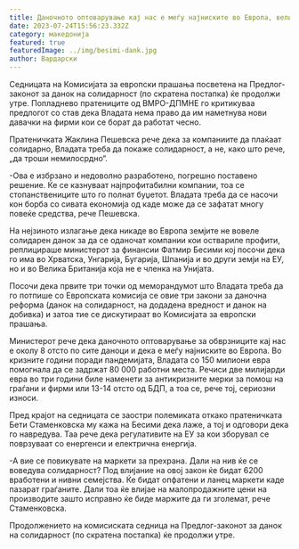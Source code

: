 ```yaml
---
title: Даночното оптоварување кај нас е меѓу најниските во Европа, вели Бесими
date: 2023-07-24T15:56:23.332Z
category: македонија
featured: true
featuredImage: ../img/besimi-dank.jpg
author: Вардарски
---
```

<!--StartFragment-->

Седницата на Комисијата за европски прашања посветена на Предлог-законот за данок на солидарност (по скратена постапка) ќе продолжи утре. Попладнево пратениците од ВМРО-ДПМНЕ го критикуваа предлогот со став дека Владата нема право да им наметнува нови давачки на фирми кои се борат да работат чесно.

Пратеничката Жаклина Пешевска рече дека за компаниите да плаќаат солидарно, Владата треба да покаже солидарност, а не, како што рече, „да троши немилосрдно“.

\-Ова е избрзано и недоволно разработено, погрешно поставено решение. Ќе се казнуваат најпрофитабилни компании, тоа се стопанствениците што го полнат буџетот. Владата треба да се насочи кон борба со сивата економија од каде може да се зафатат многу повеќе средства, рече Пешевска.

На нејзиното излагање дека никаде во Европа земјите не вовеле солидарен данок за да се оданочат компании кои оствариле профити, реплицираше министерот за финансии Фатмир Бесими кој посочи дека го има во Хрватска, Унгарија, Бугарија, Шпанија и во други земји на ЕУ, но и во Велика Британија која не е членка на Унијата.

Посочи дека првите три точки од меморандумот што Владата треба да го потпише со Европската комисија се овие три закони за даночна реформа (данок на солидарност, на додадена вредност и данок на добивка) и затоа тие се дискутираат во Комисијата за европски прашања.

Министерот рече дека даночното оптоварување за обврзниците кај нас е околу 8 отсто по сите даноци и дека е меѓу најниските во Европа. Во кризните години поради пандемијата, Владата со 150 милиони евра помогнала да се задржат 80 000 работни места. Речиси две милијарди евра во три години биле наменети за антикризните мерки за помош на граѓани и фирми или 13-14 отсто од БДП, а тоа се, рече тој, сериозни износи.

Пред крајот на седницата се заостри полемиката откако пратеничката Бети Стаменковска му кажа на Бесими дека лаже, а тој и одговори дека го навредува. Таа рече дека регулативите на ЕУ за кои зборувал се поврзуваат со енергенси и електрична енергија.

\-А вие се повикувате на маркети за прехрана. Дали на нив ќе се воведува солидарност? Под влијание на овој закон ќе бидат 6200 вработени и нивни семејства. Ќе бидат опфатени и ланец маркети каде пазарат граѓаните. Дали тоа ќе влијае на малопродажните цени на производите зашто исправно ќе биде маржите да ги зголемат, рече Стаменковска.

Продолжението на комисиската седница на Предлог-законот за данок на солидарност (по скратена постапка) ќе продолжи утре.

<!--EndFragment-->